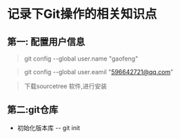 # 记录下**Git**操作的相关知识点
## 第一: 配置用户信息
> git config --global user.name "gaofeng"

> git config --global user.eamil "596642721@qq.com"

> 下载sourcetree 软件,进行安装

## 第二:git仓库

- 初始化版本库
  -- git init
